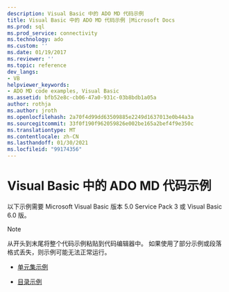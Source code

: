```yaml
---
description: Visual Basic 中的 ADO MD 代码示例
title: Visual Basic 中的 ADO MD 代码示例 |Microsoft Docs
ms.prod: sql
ms.prod_service: connectivity
ms.technology: ado
ms.custom: ''
ms.date: 01/19/2017
ms.reviewer: ''
ms.topic: reference
dev_langs:
- VB
helpviewer_keywords:
- ADO MD code examples, Visual Basic
ms.assetid: bfb52e8c-cb06-47a0-931c-03b8bdb1a05a
author: rothja
ms.author: jroth
ms.openlocfilehash: 2a70f4d99dd63509885e2249d1637013e0b44a3a
ms.sourcegitcommit: 33f0f190f962059826e002be165a2bef4f9e350c
ms.translationtype: MT
ms.contentlocale: zh-CN
ms.lasthandoff: 01/30/2021
ms.locfileid: "99174356"
---
```

# <a name="ado-md-code-examples-in-visual-basic"></a>Visual Basic 中的 ADO MD 代码示例
以下示例需要 Microsoft Visual Basic 版本 5.0 Service Pack 3 或 Visual Basic 6.0 版。  
  
> [!NOTE]
>  从开头到末尾将整个代码示例粘贴到代码编辑器中。 如果使用了部分示例或段落格式丢失，则示例可能无法正常运行。  
  
-   [单元集示例](./cellset-example-vb.md)  
  
-   [目录示例](./catalog-example-vb.md)